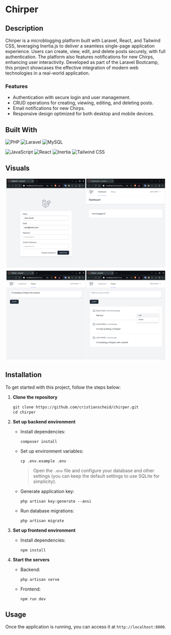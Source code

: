 # Chirper

## Description

Chirper is a microblogging platform built with Laravel, React, and Tailwind CSS, leveraging Inertia.js to deliver a seamless single-page application experience. Users can create, view, edit, and delete posts securely, with full authentication. The platform also features notifications for new Chirps, enhancing user interactivity. Developed as part of the Laravel Bootcamp, this project showcases the effective integration of modern web technologies in a real-world application.

### Features

- Authentication with secure login and user management.
- CRUD operations for creating, viewing, editing, and deleting posts.
- Email notifications for new Chirps.
- Responsive design optimized for both desktop and mobile devices.

## Built With

![PHP][php-badge]
![Laravel][laravel-badge]
![MySQL][mysql-badge]

![JavaScript][javascript-badge]
![React][react-badge]
![Inertia][inertia-badge]
![Tailwind CSS][tailwindcss-badge]

## Visuals

![desktop 1](.github/desktop_1.png)
![desktop 2](.github/desktop_2.png)

## Installation

To get started with this project, follow the steps below:

1.  **Clone the repository**

    ```
    git clone https://github.com/cristianscheid/chirper.git
    cd chirper
    ```

2.  **Set up backend environment**

    - Install dependencies:

      ```
      composer install
      ```

    - Set up environment variables:

      ```
      cp .env.example .env
      ```

      > Open the `.env` file and configure your database and other settings (you can keep the default settings to use SQLite for simplicity).

    - Generate application key:

      ```
      php artisan key:generate --ansi
      ```

    - Run database migrations:

      ```
      php artisan migrate
      ```

3.  **Set up frontend environment**

    - Install dependencies:

      ```
      npm install
      ```

4.  **Start the servers**

    - Backend:

      ```
      php artisan serve
      ```

    - Frontend:
      ```
      npm run dev
      ```

## Usage

Once the application is running, you can access it at `http://localhost:8000`.

<!-- Badges for 'Built With' section -->

[php-badge]: https://img.shields.io/badge/PHP-8.3-gray?style=for-the-badge&logo=php&logoColor=white
[laravel-badge]: https://img.shields.io/badge/Laravel-11.18-gray?style=for-the-badge&logo=laravel&logoColor=white
[mysql-badge]: https://img.shields.io/badge/MySQL-8.0-gray?style=for-the-badge&logo=mysql&logoColor=white
[javascript-badge]: https://img.shields.io/badge/JavaScript-ES6-gray?style=for-the-badge&logo=javascript&logoColor=white
[react-badge]: https://img.shields.io/badge/React-18.2-gray?style=for-the-badge&logo=react&logoColor=white
[inertia-badge]: https://img.shields.io/badge/Inertia.js-1.0-gray?style=for-the-badge&logo=inertia&logoColor=white
[tailwindcss-badge]: https://img.shields.io/badge/TailwindCSS-3.2-gray?style=for-the-badge&logo=tailwindcss&logoColor=white
